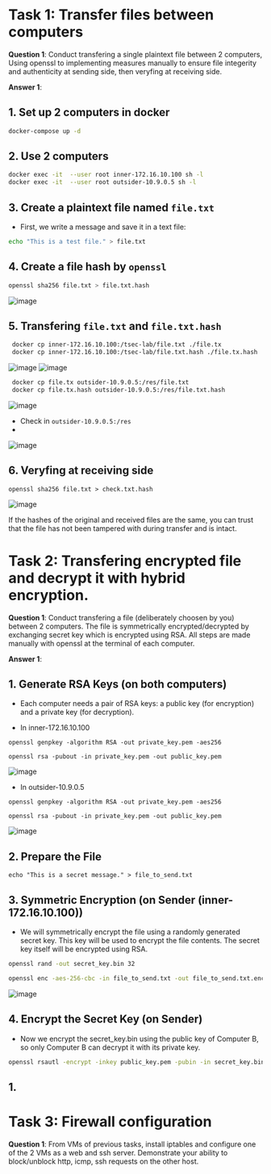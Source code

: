 # Task 1: Transfer files between computers  
**Question 1**: 
Conduct transfering a single plaintext file between 2 computers, 
Using openssl to implementing measures manually to ensure file integerity and authenticity at sending side, 
then veryfing at receiving side. 

**Answer 1**:

## 1. Set up 2 computers in docker 

```bash
docker-compose up -d
```

## 2. Use 2 computers

```bash
docker exec -it  --user root inner-172.16.10.100 sh -l
docker exec -it  --user root outsider-10.9.0.5 sh -l
```

## 3. Create a plaintext file named `file.txt`
* First, we write a message and save it in a text file:
```bash
echo "This is a test file." > file.txt
```

## 4. Create a file hash by `openssl`

```bash
openssl sha256 file.txt > file.txt.hash
```
![image](https://github.com/user-attachments/assets/3a8d2523-ebd7-4c9f-ae76-b87c83c3c980)


## 5. Transfering `file.txt` and `file.txt.hash`

```bash
 docker cp inner-172.16.10.100:/tsec-lab/file.txt ./file.tx
 docker cp inner-172.16.10.100:/tsec-lab/file.txt.hash ./file.tx.hash
```
![image](https://github.com/user-attachments/assets/10fa66d5-c3e1-46b6-b222-1b2584ac01e1)
![image](https://github.com/user-attachments/assets/c98f1d7b-029a-49de-8d06-42d16d169571)


```bash
 docker cp file.tx outsider-10.9.0.5:/res/file.txt
 docker cp file.tx.hash outsider-10.9.0.5:/res/file.txt.hash
```
![image](https://github.com/user-attachments/assets/2dc2584f-01dd-4f86-bef2-4a47881bf1c8)

- Check in `outsider-10.9.0.5:/res`
- 
![image](https://github.com/user-attachments/assets/5daf53b8-722f-487c-8d67-5af18d240765)

## 6.  Veryfing at receiving side

```
openssl sha256 file.txt > check.txt.hash
```

![image](https://github.com/user-attachments/assets/0d0908c0-5057-4797-8c28-6e963adafe49)

 If the hashes of the original and received files are the same, you can trust that the file has not been tampered with during transfer and is intact.
 
# Task 2: Transfering encrypted file and decrypt it with hybrid encryption. 
**Question 1**:
Conduct transfering a file (deliberately choosen by you) between 2 computers. 
The file is symmetrically encrypted/decrypted by exchanging secret key which is encrypted using RSA. 
All steps are made manually with openssl at the terminal of each computer.

**Answer 1**:

## 1. Generate RSA Keys (on both computers)

- Each computer needs a pair of RSA keys: a public key (for encryption) and a private key (for decryption).


- In inner-172.16.10.100

```
openssl genpkey -algorithm RSA -out private_key.pem -aes256

openssl rsa -pubout -in private_key.pem -out public_key.pem
```

![image](https://github.com/user-attachments/assets/9442ac14-3fc2-4143-91a4-6f3e3b7d5dc0)


- In outsider-10.9.0.5

```
openssl genpkey -algorithm RSA -out private_key.pem -aes256

openssl rsa -pubout -in private_key.pem -out public_key.pem

```

![image](https://github.com/user-attachments/assets/c56d35fb-cbb3-4caa-a2f3-a5a4369c0683)


## 2. Prepare the File

```
echo "This is a secret message." > file_to_send.txt
```

## 3. Symmetric Encryption (on Sender (inner-172.16.10.100))

- We will symmetrically encrypt the file using a randomly generated secret key. This key will be used to encrypt the file contents. The secret key itself will be encrypted using RSA.

```bash
openssl rand -out secret_key.bin 32

openssl enc -aes-256-cbc -in file_to_send.txt -out file_to_send.txt.enc -pass file:secret_key.bin
```

![image](https://github.com/user-attachments/assets/38bda322-32d1-448a-b067-8a9ef7125401)


## 4. Encrypt the Secret Key (on Sender)

- Now we encrypt the secret_key.bin using the public key of Computer B, so only Computer B can decrypt it with its private key.

```bash
openssl rsautl -encrypt -inkey public_key.pem -pubin -in secret_key.bin -out secret_key.bin.enc
```



## 1. 

# Task 3: Firewall configuration
**Question 1**:
From VMs of previous tasks, install iptables and configure one of the 2 VMs as a web and ssh server. Demonstrate your ability to block/unblock http, icmp, ssh requests on the other host.


